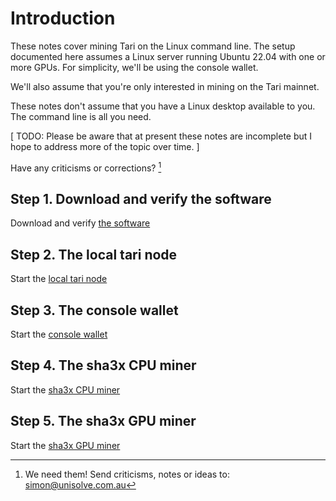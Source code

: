 
# Introduction
 
These notes cover mining Tari on the Linux command line. The setup documented here assumes 
a Linux server running Ubuntu 22.04 with one or more GPUs. For simplicity, we'll be using 
the console wallet.

We'll also assume that you're only interested in mining on the Tari mainnet. 

These notes don't assume that you have a Linux desktop available to you. The command line 
is all you need.

[ TODO: Please be aware that at present these notes are incomplete but I hope to address more of 
the topic over time. ]

Have any criticisms or corrections? [^1]


## Step 1. Download and verify the software

Download and verify [the software](01_cli_software.md)

## Step 2. The local tari node

Start the [local tari node](02_local_tari_node.md)

## Step 3. The console wallet

Start the [console wallet](03_console_wallet.md)

## Step 4. The sha3x CPU miner

Start the [sha3x CPU miner](04_sha3x_cpu_miner)

## Step 5. The sha3x GPU miner

Start the [sha3x GPU miner](05_sha3x_gpu_miner)


[^1]: We need them! Send criticisms, notes or ideas to: simon@unisolve.com.au
